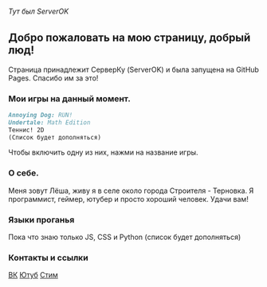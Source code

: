 ###### Тут был ServerOK

## Добро пожаловать на мою страницу, добрый люд!

Страница принадлежит СерверКу (ServerOK) и была запущена на GitHub Pages. Спасибо им за это!
### Мои игры на данный момент.
```markdown
Annoying Dog: RUN!
Undertale: Math Edition
Теннис! 2D
(Список будет дополняться)
```
Чтобы включить одну из них, нажми на название игры.

### О себе.
Меня зовут Лёша, живу я в селе около города Строителя - Терновка. Я программист, геймер, ютубер и просто хороший человек. 
Удачи вам!

### Языки проганья
Пока что знаю только JS, CSS и Python (список будет дополняться)
### Контакты и ссылки

[ВК](https://vk.com/serverok2008)
[Ютуб](https://www.youtube.com/channel/UCAKbapy2TOjI9CgEI_5U9Pw)
[Стим](https://steamcommunity.com/id/Server_YouTube)
